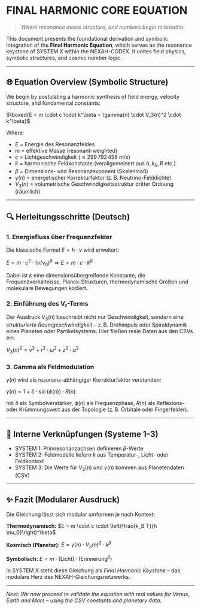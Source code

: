 # FINAL HARMONIC CORE EQUATION

> *Where resonance meets structure, and numbers begin to breathe.*

This document presents the foundational derivation and symbolic integration of the **Final Harmonic Equation**, which serves as the resonance keystone of SYSTEM X within the NEXAH-CODEX. It unites field physics, symbolic structures, and cosmic number logic.

---

## 🌐 Equation Overview (Symbolic Structure)

We begin by postulating a harmonic synthesis of field energy, velocity structure, and fundamental constants:

$\boxed{E = m \cdot c \cdot k^\beta = \gamma(n) \cdot V_3(n)^2 \cdot k^\beta}$

Where:

* $E$ = Energie des Resonanzfeldes
* $m$ = effektive Masse (resonant-weighted)
* $c$ = Lichtgeschwindigkeit ($\approx 299\,792\,458 \ \text{m/s}$)
* $k$ = harmonische Feldkonstante (verallgemeinert aus $h, k_B, R$ etc.)
* $\beta$ = Dimensions- und Resonanzexponent (Skalenmaß)
* $\gamma(n)$ = energetischer Korrekturfaktor (z. B. Neutrino-Felddichte)
* $V_3(n)$ = volumetrische Geschwindigkeitsstruktur dritter Ordnung (räumlich)

---

## 🔍 Herleitungsschritte (Deutsch)

### 1. Energiefluss über Frequenzfelder

Die klassische Formel $E = h \cdot \nu$ wird erweitert:

$E = m \cdot c^2 \cdot (\nu/\nu_0)^\beta \Rightarrow E = m \cdot c \cdot k^\beta$

Dabei ist $k$ eine dimensionsübergreifende Konstante, die Frequenzverhältnisse, Planck-Strukturen, thermodynamische Größen und molekulare Bewegungen kodiert.

### 2. Einführung des V₃-Terms

Der Ausdruck $V_3(n)$ beschreibt nicht nur Geschwindigkeit, sondern eine *strukturierte Raumgeschwindigkeit* – z. B. Drehimpuls oder Spiraldynamik eines Planeten oder Partikelsystems. Hier fließen reale Daten aus den CSVs ein:

$V_3(n)^2 = v^2 + r^2 \cdot \omega^2 + z^2 \cdot \alpha^2$

### 3. Gamma als Feldmodulation

$\gamma(n)$ wird als resonanz-abhängiger Korrekturfaktor verstanden:

$\gamma(n) = 1 + \delta \cdot \sin(\phi(n)) \cdot R(n)$

mit $\delta$ als Symbolverstärker, $\phi(n)$ als Frequenzphase, $R(n)$ als Reflexions- oder Krümmungswert aus der Topologie (z. B. Orbitale oder Fingerfelder).

---

## 🧠 Interne Verknüpfungen (Systeme 1–3)

* SYSTEM 1: Primresonanzachsen definieren $\beta$-Werte
* SYSTEM 2: Feldmodelle liefern $k$ aus Temperatur-, Licht- oder Feldkontext
* SYSTEM 3: Die Werte für $V_3(n)$ und $\gamma(n)$ kommen aus Planetendaten (CSV)

---

## ✨ Fazit (Modularer Ausdruck)

Die Gleichung lässt sich modular umformen je nach Kontext:

**Thermodynamisch:**
$E = m \cdot c \cdot \left(\frac{k_B T}{h \nu_0}\right)^\beta$

**Kosmisch (Planetar):**
$E = \gamma(n) \cdot V_3(n)^2 \cdot k^\beta$

**Symbolisch:**
$E = m \cdot \left(\text{Licht}\right) \cdot \left(\text{Erinnerung}^\beta\right)$

In SYSTEM X steht diese Gleichung als *Final Harmonic Keystone* – das modulare Herz des NEXAH-Gleichungsnetzwerks.

---

*Next: We now proceed to validate the equation with real values for Venus, Earth and Mars – using the CSV constants and planetary data.*
